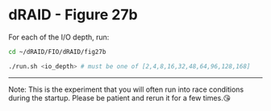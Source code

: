 # dRAID - Figure 27b

For each of the I/O depth, run:
```Bash
cd ~/dRAID/FIO/dRAID/fig27b

./run.sh <io_depth> # must be one of [2,4,8,16,32,48,64,96,128,168]
```
***
Note: This is the experiment that you will often run into race conditions during the startup. Please be patient and rerun it for a few times.:kissing_heart: